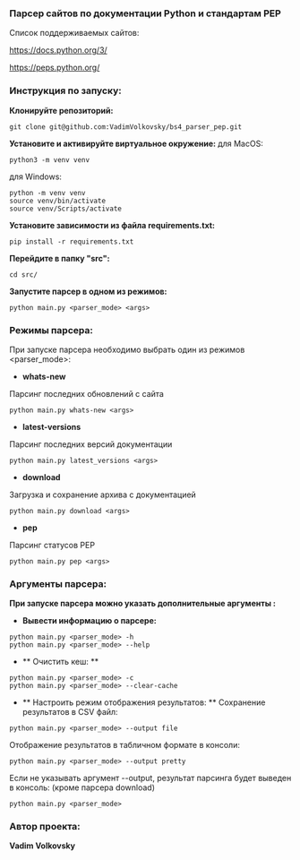 ### Парсер сайтов по документации Python и стандартам PEP

Список поддерживаемых сайтов:

https://docs.python.org/3/

https://peps.python.org/

### Инструкция по запуску:
**Клонируйте репозиторий:**
```
git clone git@github.com:VadimVolkovsky/bs4_parser_pep.git
```

**Установите и активируйте виртуальное окружение:**
для MacOS:
```
python3 -m venv venv
```

для Windows:
```
python -m venv venv
source venv/bin/activate
source venv/Scripts/activate
```
**Установите зависимости из файла requirements.txt:**
```
pip install -r requirements.txt
```

**Перейдите в папку "src":**
```
cd src/
```

**Запустите парсер в одном из режимов:**

```
python main.py <parser_mode> <args>
```

### Режимы парсера:
При запуске парсера необходимо выбрать один из режимов <parser_mode>:

+ **whats-new**

Парсинг последних обновлений с сайта
```
python main.py whats-new <args>
```

+ **latest-versions**

Парсинг последних версий документации
```
python main.py latest_versions <args>
```

+ **download**

Загрузка и сохранение архива с документацией
```
python main.py download <args>
```

+ **pep**

Парсинг статусов PEP
```
python main.py pep <args>
```

### Аргументы парсера:
**При запуске парсера можно указать дополнительные аргументы <args>:**

+ **Вывести информацию о парсере:**
```
python main.py <parser_mode> -h
python main.py <parser_mode> --help
```

+ ** Очистить кеш: **
```
python main.py <parser_mode> -c
python main.py <parser_mode> --clear-cache
```

+ ** Настроить режим отображения результатов: **
Сохранение результатов в CSV файл:
```
python main.py <parser_mode> --output file
```
Отображение результатов в табличном формате в консоли:
```
python main.py <parser_mode> --output pretty
```

Если не указывать аргумент --output, результат парсинга будет выведен в консоль:
(кроме парсера download)
```
python main.py <parser_mode>
```


### Автор проекта:

**Vadim Volkovsky**
